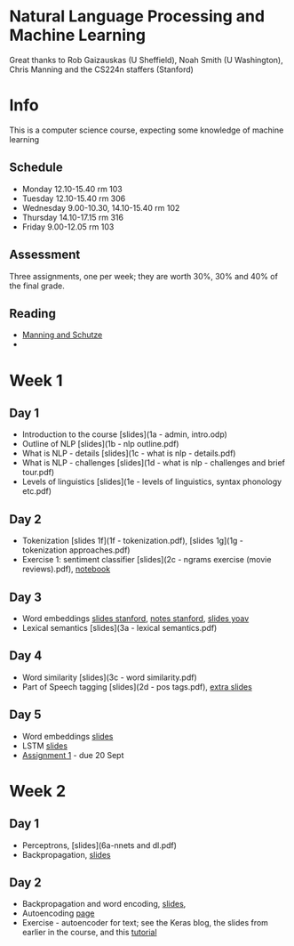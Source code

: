 # Natural Language Processing and Machine Learning

Great thanks to Rob Gaizauskas (U Sheffield), Noah Smith (U Washington), Chris Manning and the CS224n staffers (Stanford)

# Info

This is a computer science course, expecting some knowledge of machine learning

## Schedule
* Monday 12.10-15.40 rm 103
* Tuesday 12.10-15.40 rm 306
* Wednesday 9.00-10.30, 14.10-15.40 rm 102
* Thursday 14.10-17.15 rm 316
* Friday 9.00-12.05 rm 103

## Assessment

Three assignments, one per week; they are worth 30%, 30% and 40% of the final grade.

## Reading

* [Manning and Schutze](https://www.cs.vassar.edu/~cs366/docs/Manning_Schuetze_StatisticalNLP.pdf)
* 

# Week 1

## Day 1
* Introduction to the course [slides](1a - admin, intro.odp)
* Outline of NLP [slides](1b - nlp outline.pdf)
* What is NLP - details [slides](1c - what is nlp - details.pdf)
* What is NLP - challenges [slides](1d - what is nlp - challenges and brief tour.pdf)
* Levels of linguistics [slides](1e - levels of linguistics, syntax phonology etc.pdf)

## Day 2
* Tokenization [slides 1f](1f - tokenization.pdf), [slides 1g](1g - tokenization approaches.pdf)
* Exercise 1: sentiment classifier [slides](2c - ngrams exercise (movie reviews).pdf), [notebook](reviews.ipynb)

## Day 3
* Word embeddings [slides stanford](http://web.stanford.edu/class/cs224n/slides/cs224n-2019-lecture01-wordvecs1.pdf), [notes stanford](http://web.stanford.edu/class/cs224n/readings/cs224n-2019-notes01-wordvecs1.pdf), [slides yoav](https://www.slideshare.net/mlreview/yoav-goldberg-word-embeddings-what-how-and-whither) 
* Lexical semantics [slides](3a - lexical semantics.pdf)

## Day 4
* Word similarity [slides](3c - word similarity.pdf)
* Part of Speech tagging [slides](2d - pos tags.pdf), [extra slides](4d-markov.pdf) 


## Day 5
* Word embeddings [slides](9b-embeddings.pdf)
* LSTM [slides](11a-lstm.pdf)
* [Assignment 1](assignment%201.pdf) - due 20 Sept

# Week 2

## Day 1
* Perceptrons, [slides](6a-nnets and dl.pdf)
* Backpropagation, [slides](6c-multilayer.pdf)

## Day 2
* Backpropagation and word encoding, [slides](lstm2.pdf), 
* Autoencoding [page](https://blog.keras.io/building-autoencoders-in-keras.html) 
* Exercise - autoencoder for text; see the Keras blog, the slides from earlier in the course, and this [tutorial](https://machinelearningmastery.com/how-to-one-hot-encode-sequence-data-in-python/)
